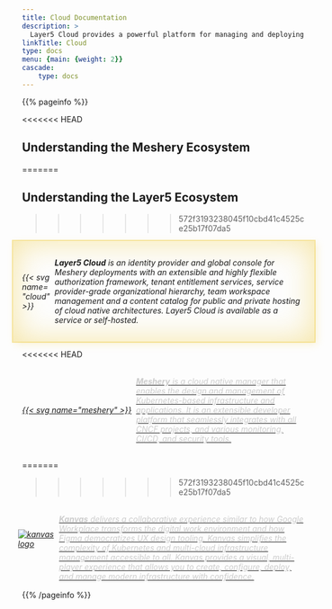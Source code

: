 ```yaml
---
title: Cloud Documentation
description: >
  Layer5 Cloud provides a powerful platform for managing and deploying your cloud infrastructure with flexibility and ease.
linkTitle: Cloud
type: docs
menu: {main: {weight: 2}}
cascade: 
    type: docs
---
```


{{% pageinfo %}}

<style>
    .highlight-box {
      display: flex;
      align-items: center;
      font-style: italic;
      gap: 0.5rem;
      padding: 1rem;
      margin: auto -1rem;
      box-shadow: inset 0 0em 4em #ebc01766, 0 0 0 2px #ebc01766, 0.3em 0.3em 1em #ebc01733;
      transition: box-shadow 0.3s ease;
      text-decoration: none;
      color: inherit;
    }
    .hidden-highlight-box {
      display: flex;
      align-items: center;
      font-style: italic;
      gap: 0.5rem;
      padding: 1rem;
      margin: auto -1rem;
      box-shadow: none;
      transition: box-shadow 0.3s ease;
      text-decoration: none;
      color: inherit;
    }
    .hidden-highlight-box:hover {
      box-shadow: inset 0 0em 4em #ebc01766, 0 0 0 2px #ebc01766, 0.3em 0.3em 1em #ebc01733;
    }
    /* New rule to hide highlight-box shadow when hidden-highlight-box is hovered or focused */
    .hidden-highlight-box:hover ~ .highlight-box,
    .hidden-highlight-box:focus ~ .highlight-box {
      box-shadow: none;
    }
</style>  

<<<<<<< HEAD
## Understanding the Meshery Ecosystem
=======
## Understanding the Layer5 Ecosystem
>>>>>>> 572f3193238045f10cbd41c4525ce25b17f07da5

<div class="highlight-box" style="display:flex; gap: .5rem;">
                
<div style="min-width:50px;align-self:center;">{{< svg name="cloud" >}}</div>

<div style="margin:auto;">

  **Layer5 Cloud** is an identity provider and global console for Meshery deployments with an extensible and highly flexible authorization framework, tenant entitlement services, service provider-grade organizational hierarchy, team workspace management and a content catalog for public and private hosting of cloud native architectures. Layer5 Cloud is available as a service or self-hosted.
</div>
</div>

<<<<<<< HEAD
<a href="https://docs.meshery.io">
<div class="hidden-highlight-box"  style="display: flex; align-self:center; margin-top:15px;"><div class="logo-container">{{< svg name="meshery" >}}</div>
<div style="flex: 1;color:#ccc;">
<strong>Meshery</strong> is a cloud native manager that enables the design and management of Kubernetes-based infrastructure and applications. It is an extensible developer platform that seamlessly integrates with all CNCF projects, and various monitoring, CI/CD, and security tools.</div></div>
</a>

=======
>>>>>>> 572f3193238045f10cbd41c4525ce25b17f07da5
<a href="/kanvas">
<div class="hidden-highlight-box" style="display: flex; align-self:center; margin-top:15px;"><div class="logo-container" style="height:65px;width:65px;margin-left:-.45rem;"><img src="/images/logos/kanvas-icon-color.svg" style="border:0px;" alt="kanvas logo"/></div>
<div style="flex: 1;color:#ccc;">
<strong>Kanvas</strong> delivers a collaborative experience similar to how Google Workplace transforms the digital work environment and how Figma democratizes UX design tooling. Kanvas simplifies the complexity of Kubernetes and multi-cloud infrastructure management accessible to all. Kanvas provides a visual, multi-player experience that allows you to create, configure, deploy, and manage modern infrastructure with confidence.</div></div>
</a>
</div>
{{% /pageinfo %}}

<!-- {{< blocks/section color="dark" type="row" >}}
{{% blocks/feature icon="fa-lightbulb" title="Fastest OS **on the planet**!" %}}
The new **TechOS** operating system is an open source project. It is a new project, but with grand ambitions.
Please follow this space for updates!
{{% /blocks/feature %}}
{{% blocks/feature icon="fa-brands fa-github" title="Contributions welcome!" url="https://github.com/gohugoio/hugo" %}}
We do a [Pull Request](https://github.com/gohugoio/hugo/pulls) contributions workflow on **GitHub**. New users are always welcome!
{{% /blocks/feature %}}
{{% blocks/feature icon="./featured-background.png" title="Kanvas" url="/kanvas" %}}
**Kanvas** provides a visual interface that allows users to create and edit Kubernetes manifests, charts and pipelines, as well as monitor the performance and health of their clusters. Kanvas aims to simplify the complexity of Kubernetes and make it accessible to more users, similar to how Figma democratized design tools for web and mobile applications.
{{% /blocks/feature %}}
{{< /blocks/section >}} -->